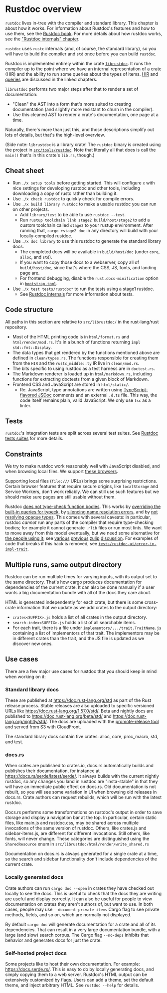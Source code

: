 # Rustdoc overview

`rustdoc` lives in-tree with the
compiler and standard library. This chapter is about how it works.
For information about Rustdoc's features and how to use them, see
the [Rustdoc book](https://doc.rust-lang.org/nightly/rustdoc/).
For more details about how rustdoc works, see the
["Rustdoc internals" chapter][Rustdoc internals].

[Rustdoc internals]: ./rustdoc-internals.md

<!-- toc -->

`rustdoc` uses `rustc` internals (and, of course, the standard library), so you
will have to build the compiler and `std` once before you can build `rustdoc`.

Rustdoc is implemented entirely within the crate [`librustdoc`][rd]. It runs
the compiler up to the point where we have an internal representation of a
crate (HIR) and the ability to run some queries about the types of items. [HIR]
and [queries] are discussed in the linked chapters.

[HIR]: ./hir.md
[queries]: ./query.md
[rd]: https://github.com/rust-lang/rust/tree/master/src/librustdoc

`librustdoc` performs two major steps after that to render a set of
documentation:

* "Clean" the AST into a form that's more suited to creating documentation (and
  slightly more resistant to churn in the compiler).
* Use this cleaned AST to render a crate's documentation, one page at a time.

Naturally, there's more than just this, and those descriptions simplify out
lots of details, but that's the high-level overview.

(Side note: `librustdoc` is a library crate! The `rustdoc` binary is created
using the project in [`src/tools/rustdoc`][bin]. Note that literally all that
does is call the `main()` that's in this crate's `lib.rs`, though.)

[bin]: https://github.com/rust-lang/rust/tree/master/src/tools/rustdoc

## Cheat sheet

* Run `./x setup tools` before getting started. This will configure `x`
  with nice settings for developing rustdoc and other tools, including
  downloading a copy of rustc rather than building it.
* Use `./x check rustdoc` to quickly check for compile errors.
* Use `./x build library rustdoc` to make a usable
  rustdoc you can run on other projects.
  * Add `library/test` to be able to use `rustdoc --test`.
  * Run `rustup toolchain link stage2 build/host/stage2` to add a
    custom toolchain called `stage2` to your rustup environment. After
    running that, `cargo +stage2 doc` in any directory will build with
    your locally-compiled rustdoc.
* Use `./x doc library` to use this rustdoc to generate the
  standard library docs.
  * The completed docs will be available in `build/host/doc` (under `core`, `alloc`, and `std`).
  * If you want to copy those docs to a webserver, copy all of
    `build/host/doc`, since that's where the CSS, JS, fonts, and landing
    page are.
  * For frontend debugging, disable the `rust.docs-minification` option in [`bootstrap.toml`].
* Use `./x test tests/rustdoc*` to run the tests using a stage1
  rustdoc.
  * See [Rustdoc internals] for more information about tests.

[`bootstrap.toml`]: ./building/how-to-build-and-run.md

## Code structure

All paths in this section are relative to `src/librustdoc/` in the rust-lang/rust repository.

* Most of the HTML printing code is in `html/format.rs` and `html/render/mod.rs`.
  It's in a bunch of functions returning `impl std::fmt::Display`.
* The data types that get rendered by the functions mentioned above are defined in `clean/types.rs`.
  The functions responsible for creating them from the `HIR` and the `rustc_middle::ty` IR
  live in `clean/mod.rs`.
* The bits specific to using rustdoc as a test harness are in
  `doctest.rs`.
* The Markdown renderer is loaded up in `html/markdown.rs`, including functions
  for extracting doctests from a given block of Markdown.
* Frontend CSS and JavaScript are stored in `html/static/`.
  * Re. JavaScript, type annotations are written using [TypeScript-flavored JSDoc]
comments and an external `.d.ts` file.
    This way, the code itself remains plain, valid JavaScript.
    We only use `tsc` as a linter.

[TypeScript-flavored JSDoc]: https://www.typescriptlang.org/docs/handbook/jsdoc-supported-types.html

## Tests

`rustdoc`'s integration tests are split across several test suites.
See [Rustdoc tests suites](tests/compiletest.md#rustdoc-test-suites) for more details.

## Constraints

We try to make rustdoc work reasonably well with JavaScript disabled, and when
browsing local files. We support
[these browsers](https://rust-lang.github.io/rfcs/1985-tiered-browser-support.html#supported-browsers).

Supporting local files (`file:///` URLs) brings some surprising restrictions.
Certain browser features that require secure origins, like `localStorage` and
Service Workers, don't work reliably. We can still use such features but we
should make sure pages are still usable without them.

Rustdoc [does not type-check function bodies][platform-specific docs].
This works by [overriding the built-in queries for typeck][override queries],
by [silencing name resolution errors], and by [not resolving opaque types].
This comes with several caveats: in particular, rustdoc *cannot* run any parts of the compiler that
require type-checking bodies; for example it cannot generate `.rlib` files or run most lints.
We want to move away from this model eventually, but we need some alternative for
[the people using it][async-std]; see [various][zulip stop accepting broken code]
[previous][rustdoc meeting 2024-07-08] [zulip][compiler meeting 2023-01-26] [discussion][notriddle rfc].
For examples of code that breaks if this hack is removed, see
[`tests/rustdoc-ui/error-in-impl-trait`].

[platform-specific docs]: https://doc.rust-lang.org/rustdoc/advanced-features.html#interactions-between-platform-specific-docs
[override queries]: https://github.com/rust-lang/rust/blob/52bf0cf795dfecc8b929ebb1c1e2545c3f41d4c9/src/librustdoc/core.rs#L299-L323
[silencing name resolution errors]: https://github.com/rust-lang/rust/blob/52bf0cf795dfecc8b929ebb1c1e2545c3f41d4c9/compiler/rustc_resolve/src/late.rs#L4517
[not resolving opaque types]: https://github.com/rust-lang/rust/blob/52bf0cf795dfecc8b929ebb1c1e2545c3f41d4c9/compiler/rustc_hir_analysis/src/check/check.rs#L188-L194
[async-std]: https://github.com/rust-lang/rust/issues/75100
[rustdoc meeting 2024-07-08]: https://rust-lang.zulipchat.com/#narrow/channel/393423-t-rustdoc.2Fmeetings/topic/meeting.202024-07-08/near/449969836
[compiler meeting 2023-01-26]: https://rust-lang.zulipchat.com/#narrow/channel/238009-t-compiler.2Fmeetings/topic/.5Bweekly.5D.202023-01-26/near/323755789
[zulip stop accepting broken code]: https://rust-lang.zulipchat.com/#narrow/stream/266220-rustdoc/topic/stop.20accepting.20broken.20code
[notriddle rfc]: https://rust-lang.zulipchat.com/#narrow/channel/266220-t-rustdoc/topic/Pre-RFC.3A.20stop.20accepting.20broken.20code
[`tests/rustdoc-ui/error-in-impl-trait`]: https://github.com/rust-lang/rust/tree/163cb4ea3f0ae3bc7921cc259a08a7bf92e73ee6/tests/rustdoc-ui/error-in-impl-trait

## Multiple runs, same output directory

Rustdoc can be run multiple times for varying inputs, with its output set to the
same directory. That's how cargo produces documentation for dependencies of the
current crate. It can also be done manually if a user wants a big
documentation bundle with all of the docs they care about.

HTML is generated independently for each crate, but there is some cross-crate
information that we update as we add crates to the output directory:

 - `crates<SUFFIX>.js` holds a list of all crates in the output directory.
 - `search-index<SUFFIX>.js` holds a list of all searchable items.
 - For each trait, there is a file under `implementors/.../trait.TraitName.js`
   containing a list of implementors of that trait. The implementors may be in
   different crates than the trait, and the JS file is updated as we discover
   new ones.

## Use cases

There are a few major use cases for rustdoc that you should keep in mind when
working on it:

### Standard library docs

These are published at <https://doc.rust-lang.org/std> as part of the Rust release
process. Stable releases are also uploaded to specific versioned URLs like
<https://doc.rust-lang.org/1.57.0/std/>. Beta and nightly docs are published to
<https://doc.rust-lang.org/beta/std/> and <https://doc.rust-lang.org/nightly/std/>.
The docs are uploaded with the [promote-release
tool](https://github.com/rust-lang/promote-release) and served from S3 with
CloudFront.

The standard library docs contain five crates: alloc, core, proc_macro, std, and
test.

### docs.rs

When crates are published to crates.io, docs.rs automatically builds
and publishes their documentation, for instance at
<https://docs.rs/serde/latest/serde/>. It always builds with the current nightly
rustdoc, so any changes you land in rustdoc are "insta-stable" in that they will
have an immediate public effect on docs.rs. Old documentation is not rebuilt, so
you will see some variation in UI when browsing old releases in docs.rs. Crate
authors can request rebuilds, which will be run with the latest rustdoc.

Docs.rs performs some transformations on rustdoc's output in order to save
storage and display a navigation bar at the top. In particular, certain static
files, like main.js and rustdoc.css, may be shared across multiple invocations
of the same version of rustdoc. Others, like crates.js and sidebar-items.js, are
different for different invocations. Still others, like fonts, will never
change. These categories are distinguished using the `SharedResource` enum in
`src/librustdoc/html/render/write_shared.rs`

Documentation on docs.rs is always generated for a single crate at a time, so
the search and sidebar functionality don't include dependencies of the current
crate.

### Locally generated docs

Crate authors can run `cargo doc --open` in crates they have checked
out locally to see the docs. This is useful to check that the docs they
are writing are useful and display correctly. It can also be useful for
people to view documentation on crates they aren't authors of, but want to
use. In both cases, people may use `--document-private-items` Cargo flag to
see private methods, fields, and so on, which are normally not displayed.

By default `cargo doc` will generate documentation for a crate and all of its
dependencies. That can result in a very large documentation bundle, with a large
(and slow) search corpus. The Cargo flag `--no-deps` inhibits that behavior and
generates docs for just the crate.

### Self-hosted project docs

Some projects like to host their own documentation. For example:
<https://docs.serde.rs/>. This is easy to do by locally generating docs, and
simply copying them to a web server. Rustdoc's HTML output can be extensively
customized by flags. Users can add a theme, set the default theme, and inject
arbitrary HTML. See `rustdoc --help` for details.

